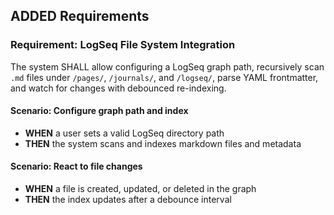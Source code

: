 ## ADDED Requirements
### Requirement: LogSeq File System Integration
The system SHALL allow configuring a LogSeq graph path, recursively scan `.md` files under `/pages/`, `/journals/`, and `/logseq/`, parse YAML frontmatter, and watch for changes with debounced re-indexing.

#### Scenario: Configure graph path and index
- **WHEN** a user sets a valid LogSeq directory path
- **THEN** the system scans and indexes markdown files and metadata

#### Scenario: React to file changes
- **WHEN** a file is created, updated, or deleted in the graph
- **THEN** the index updates after a debounce interval

